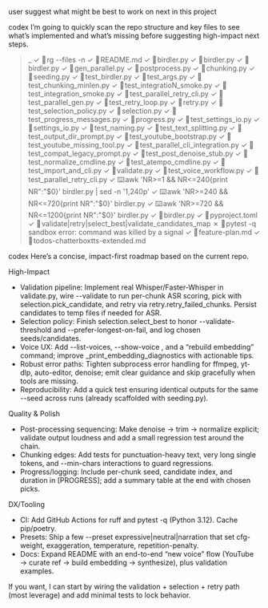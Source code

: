 user
suggest what might be best to work on next in this project

codex
I’m going to quickly scan the repo structure and key files to see what’s implemented and what’s missing
before suggesting high-impact next steps.

>_
  ✓ 🔎 rg --files -n
  ✓ 📖 README.md
  ✓ 📖 birdler.py
  ✓ 📖 birdler.py
  ✓ 📖 birdler.py
  ✓ 📖 gen_parallel.py
  ✓ 📖 postprocess.py
  ✓ 📖 chunking.py
  ✓ 📖 seeding.py
  ✓ 📖 test_birdler.py
  ✓ 📖 test_args.py
  ✓ 📖 test_chunking_minlen.py
  ✓ 📖 test_integratioN_smoke.py
  ✓ 📖 test_integration_smoke.py
  ✓ 📖 test_parallel_retry_cli.py
  ✓ 📖 test_parallel_gen.py
  ✓ 📖 test_retry_loop.py
  ✓ 📖 retry.py
  ✓ 📖 test_selection_policy.py
  ✓ 📖 selection.py
  ✓ 📖 test_progress_messages.py
  ✓ 📖 progress.py
  ✓ 📖 test_settings_io.py
  ✓ 📖 settings_io.py
  ✓ 📖 test_naming.py
  ✓ 📖 test_text_splitting.py
  ✓ 📖 test_output_dir_prompt.py
  ✓ 📖 test_youtube_bootstrap.py
  ✓ 📖 test_youtube_missing_tool.py
  ✓ 📖 test_parallel_cli_integration.py
  ✓ 📖 test_compat_legacy_prompt.py
  ✓ 📖 test_post_denoise_stub.py
  ✓ 📖 test_normalize_cmdline.py
  ✓ 📖 test_atempo_cmdline.py
  ✓ 📖 test_import_and_cli.py
  ✓ 📖 validate.py
  ✓ 📖 test_voice_workflow.py
  ✓ 📖 test_parallel_retry_cli.py
  ✓ ⌨️ awk 'NR>=1 && NR<=240{print NR":"$0}' birdler.py | sed -n '1,240p'
  ✓ ⌨️ awk 'NR>=240 && NR<=720{print NR":"$0}' birdler.py
  ✓ ⌨️ awk 'NR>=720 && NR<=1200{print NR":"$0}' birdler.py
  ✓ 📖 birdler.py
  ✓ 📖 pyproject.toml
  ✓ 🔎 validate|retry|select_best|validate_candidates_map
  ✗ 🧪 pytest -q
    sandbox error: command was killed by a signal
  ✓ 📖 feature-plan.md
  ✓ 📖 todos-chatterboxtts-extended.md

codex
Here’s a concise, impact-first roadmap based on the current repo.

High-Impact

- Validation pipeline: Implement real Whisper/Faster-Whisper in validate.py, wire --validate to run
per-chunk ASR scoring, pick with selection.pick_candidate, and retry via retry.retry_failed_chunks.
Persist candidates to temp files if needed for ASR.
- Selection policy: Finish selection.select_best to honor --validate-threshold and
--prefer-longest-on-fail, and log chosen seeds/candidates.
- Voice UX: Add --list-voices, --show-voice <name>, and a “rebuild embedding” command; improve
_print_embedding_diagnostics with actionable tips.
- Robust error paths: Tighten subprocess error handling for ffmpeg, yt-dlp, auto-editor, denoise; emit
clear guidance and skip gracefully when tools are missing.
- Reproducibility: Add a quick test ensuring identical outputs for the same --seed across runs (already
scaffolded with seeding.py).

Quality & Polish

- Post-processing sequencing: Make denoise → trim → normalize explicit; validate output loudness and
add a small regression test around the chain.
- Chunking edges: Add tests for punctuation-heavy text, very long single tokens, and --min-chars
interactions to guard regressions.
- Progress/logging: Include per-chunk seed, candidate index, and duration in [PROGRESS]; add a summary
table at the end with chosen picks.

DX/Tooling

- CI: Add GitHub Actions for ruff and pytest -q (Python 3.12). Cache pip/poetry.
- Presets: Ship a few --preset expressive|neutral|narration that set cfg-weight, exaggeration,
temperature, repetition-penalty.
- Docs: Expand README with an end-to-end “new voice” flow (YouTube → curate ref → build embedding →
synthesize), plus validation examples.

If you want, I can start by wiring the validation + selection + retry path (most leverage) and add
minimal tests to lock behavior.
